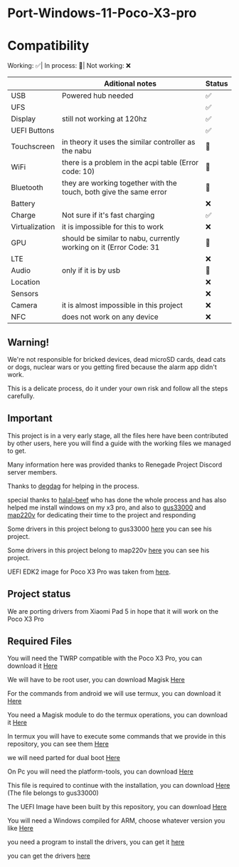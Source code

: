 # Port-Windows-11-Poco-X3-pro 

# Compatibility

Working: ✅|
In process: 🔶️|
Not working: ❌

|| Aditional notes | Status |
|---------------|------------------------|--------------------------|
| USB | Powered hub needed | ✅|
| UFS |  | ✅|
| Display | still not working at 120hz | ✅|
| UEFI Buttons |  | ✅|
| Touchscreen | in theory it uses the similar controller as the nabu | 🔶️|
| WiFi | there is a problem in the acpi table (Error code: 10) | 🔶️|
| Bluetooth | they are working together with the touch, both give the same error | 🔶️|
| Battery |  | ❌|
| Charge | Not sure if it's fast charging | ✅|
| Virtualization | it is impossible for this to work | ❌|
| GPU | should be similar to nabu, currently working on it (Error Code: 31 | 🔶️|
| LTE |  | ❌|
| Audio | only if it is by usb | 🔶️|
| Location |  | ❌|
| Sensors |  | ❌|
| Camera | it is almost impossible in this project | ❌|
| NFC | does not work on any device | ❌|

## Warning!
We're not responsible for bricked devices, dead microSD cards, dead cats or dogs, nuclear wars or you getting fired because the alarm app didn't work.

This is a delicate process, do it under your own risk and follow all the steps carefully.

## Important

This project is in a very early stage, all the files here have been contributed by other users, here you will find a guide with the working files we managed to get.

Many information here was provided thanks to Renegade Project Discord server members.

Thanks to [degdag](https://GitHub.com/degdag) for helping in the process.

special thanks to [halal-beef](https://github.com/halal-beef) who has done the whole process and has also helped me install windows on my x3 pro, and also to [gus33000](https://GitHub.com/gus33000) and [map220v](https://GitHub.com/map220v) for dedicating their time to the project and responding

Some drivers in this project belong to gus33000 [here](https://github.com/WOA-Project/SurfaceDuo-Drivers) you can see his project.

Some drivers in this project belong to map220v [here](https://github.com/map220v/MiPad5-Drivers) you can see his project.

UEFI EDK2 image for Poco X3 Pro was taken from [here](https://github.com/halal-beef/MU-sm8150pkg/actions/runs/3164583519).

## Project status

We are porting drivers from Xiaomi Pad 5 in hope that it will work on the Poco X3 Pro

## Required Files

You will need the TWRP compatible with the Poco X3 Pro, you can download it [Here](https://twrp.me/xiaomi/xiaomipocox3pro.html)

We will have to be root user, you can download Magisk [Here](https://github.com/topjohnwu/Magisk)

For the commands from android we will use termux, you can download it [Here](https://play.google.com/store/apps/details?id=com.termux&hl=es_419&gl=US)

You need a Magisk module to do the termux operations, you can download it [Here](https://github.com/evdenis/disk)

In termux you will have to execute some commands that we provide in this repository, you can see them [Here](https://github.com/Icesito68/Port-Windows-11-Poco-X3-pro/tree/main/commands/termux)

we will need parted for dual boot [Here](https://drive.google.com/file/d/1e8kDC2fylkvJuHimlViHOuHyk8xljr6p/view)

On Pc you will need the platform-tools, you can download [Here](https://developer.android.com/studio/releases/platform-tools)

This file is required to continue with the installation, you can download [Here](https://www.mediafire.com/file/bvibrl34nawl2wg/msc.sh/file) (The file belongs to gus33000)

The UEFI Image have been built by this repository, you can download [Here](https://github.com/Icesito68/Port-Windows-11-Poco-X3-pro/tree/main/Uefi)

You will need a Windows compiled for ARM, choose whatever version you like [Here](https://uupdump.net/)

you need a program to install the drivers, you can get it [here](https://github.com/WOA-Project/DriverUpdater/releases/)

you can get the drivers [here](https://github.com/halal-beef/MiPad5-Drivers)
